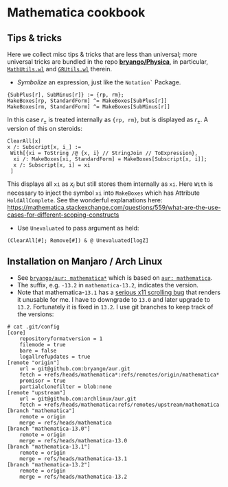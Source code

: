 # Mathematica cookbook

## Tips & tricks

Here we collect misc tips & tricks that are less than universal; more universal tricks are bundled in the repo [**bryango/Physica**](https://github.com/bryango/Physica), in particular, [`MathUtils.wl`](https://github.com/bryango/Physica/blob/-/MathUtils.wl) and [`GRUtils.wl`](https://github.com/bryango/Physica/blob/-/GRUtils.wl) therein.

- _Symbolize_ an expression, just like the <code>Notation`</code> Package.
```wolfram
{SubPlus[r], SubMinus[r]} := {rp, rm};
MakeBoxes[rp, StandardForm] ^= MakeBoxes[SubPlus[r]]
MakeBoxes[rm, StandardForm] ^= MakeBoxes[SubMinus[r]]
```
In this case $r_\pm$ is treated internally as `{rp, rm}`, but is displayed as $r_\pm$.
A version of this on steroids:
```wolfram
ClearAll[x]
x /: Subscript[x, i_] := 
 With[{xi = ToString /@ {x, i} // StringJoin // ToExpression},
  xi /: MakeBoxes[xi, StandardForm] = MakeBoxes[Subscript[x, i]];
  x /: Subscript[x, i] = xi
 ]
```
This displays all `xi` as $x_i$ but still stores them internally as `xi`.
Here `With` is necessary to inject the symbol `xi` into `MakeBoxes` which has Attribute `HoldAllComplete`.
See the wonderful explanations here: https://mathematica.stackexchange.com/questions/559/what-are-the-use-cases-for-different-scoping-constructs

- Use `Unevaluated` to pass argument as held:
```wolfram
(ClearAll[#]; Remove[#]) & @ Unevaluated[logZ]
```

## Installation on Manjaro / Arch Linux

- See [`bryango/aur: mathematica*`](https://github.com/bryango/aur/tree/mathematica) which is based on [`aur: mathematica`](https://aur.archlinux.org/packages/mathematica).
- The suffix, e.g. `-13.2` in `mathematica-13.2`, indicates the version.
- Note that mathematica-`13.1` has a [serious x11 scrolling bug](https://mathematica.stackexchange.com/questions/271889/touchpad-rough-scrolling-in-version-13-1-linux) that renders it unusable for me. I have to downgrade to `13.0` and later upgrade to `13.2`. Fortunately it is fixed in `13.2`. I use git branches to keep track of the versions:

```gitconfig
# cat .git/config
[core]
	repositoryformatversion = 1
	filemode = true
	bare = false
	logallrefupdates = true
[remote "origin"]
	url = git@github.com:bryango/aur.git
	fetch = +refs/heads/mathematica*:refs/remotes/origin/mathematica*
	promisor = true
	partialclonefilter = blob:none
[remote "upstream"]
	url = git@github.com:archlinux/aur.git
	fetch = +refs/heads/mathematica:refs/remotes/upstream/mathematica
[branch "mathematica"]
	remote = origin
	merge = refs/heads/mathematica
[branch "mathematica-13.0"]
	remote = origin
	merge = refs/heads/mathematica-13.0
[branch "mathematica-13.1"]
	remote = origin
	merge = refs/heads/mathematica-13.1
[branch "mathematica-13.2"]
	remote = origin
	merge = refs/heads/mathematica-13.2
```


